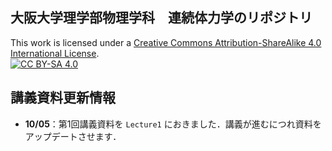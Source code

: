 ## 大阪大学理学部物理学科　連続体力学のリポジトリ
This work is licensed under a
[Creative Commons Attribution-ShareAlike 4.0 International License][cc-by-sa].<br>
[![CC BY-SA 4.0][cc-by-sa-image]][cc-by-sa]

[cc-by-sa]: http://creativecommons.org/licenses/by-sa/4.0/
[cc-by-sa-image]: https://licensebuttons.net/l/by-sa/4.0/88x31.png
[cc-by-sa-shield]: https://img.shields.io/badge/License-CC%20BY--SA%204.0-lightgrey.svg

## 講義資料更新情報
- **10/05**：第1回講義資料を `Lecture1` におきました．講義が進むにつれ資料をアップデートさせます． 
